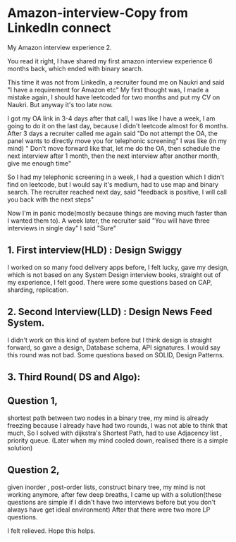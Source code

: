 # Amazon-interview-Copy from LinkedIn connect
My Amazon interview experience 2.

You read it right, I have shared my first amazon interview experience 6 months back, which ended with binary search.

This time it was not from LinkedIn, a recruiter found me on Naukri and said "I have a requirement for Amazon etc" My first thought was, I made a mistake again, I should have leetcoded for two months and put my CV on Naukri. But anyway it's too late now.

I got my OA link in 3-4 days after that call, I was like I have a week, I am going to do it on the last day, because I didn't leetcode almost for 6 months. After 3 days a recruiter called me again said "Do not attempt the OA, the panel wants to directly move you for telephonic screening" I was like (in my mind) " Don't move forward like that, let me do the OA, then schedule the next interview after 1 month, then the next interview after another month, give me enough time"

So I had my telephonic screening in a week, I had a question which I didn't find on leetcode, but I would say it's medium, had to use map and binary search. The recruiter reached next day, said "feedback is positive, I will call you back with the next steps"


Now I'm in panic mode(mostly because things are moving much faster than I wanted them to). A week later, the recruiter said "You will have three interviews in single day" I said "Sure"


## 1. First interview(HLD) : Design Swiggy

I worked on so many food delivery apps before, I felt lucky, gave my design, which is not based on any System Design interview books, straight out of my experience, I felt good. There were some questions based on CAP, sharding, replication.

## 2. Second Interview(LLD) : Design News Feed System.

I didn't work on this kind of system before but I think design is straight forward, so gave a design, Database schema, API signatures. I would say this round was not bad. Some questions based on SOLID, Design Patterns.

## 3. Third Round( DS and Algo):

## Question 1, 
shortest path between two nodes in a binary tree, my mind is already freezing because I already have had two rounds, I was not able to think that much, So I solved with dijkstra's Shortest Path, had to use Adjacency list , priority queue. (Later when my mind cooled down, realised there is a simple solution)

## Question 2, 
given inorder , post-order lists, construct binary tree, my mind is not working anymore, after few deep breaths, I came up with a solution(these questions are simple if I didn't have two interviews before but you don't always have get ideal environment) After that there were two more LP questions.

I felt relieved. Hope this helps.
